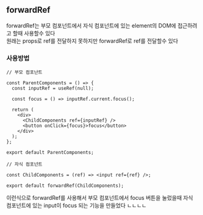 ## forwardRef

forwardRef는 부모 컴포넌트에서 자식 컴포넌트에 있는 element의 DOM에 접근하려고 할때 사용할수 있다
<br>
원래는 props로 ref를 전달하지 못하지만 forwardRef로 ref를 전달할수 있다

### 사용방법

```tsx
// 부모 컴포난트

const ParentComponents = () => {
  const inputRef = useRef(null);

  const focus = () => inputRef.current.focus();

  return (
    <div>
      <ChildComponents ref={inputRef} />
      <button onClick={focus}>focus</button>
    </div>
  );
};

export default ParentComponents;
```

```tsx
// 자식 컴포넌트

const ChildComponents = (ref) => <input ref={ref} />;

export default forwardRef(ChildComponents);
```

이런식으로 forwardRef를 사용해서 부모 컴포넌트에서 focus 버튼을 눌렀을때 자식 컴포넌트에 있는 input이 focus 되는 기능을 만들었다
ㄴㄴㄴㄴ
